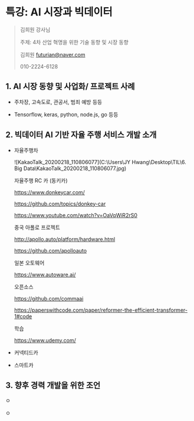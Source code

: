 # 특강: AI 시장과 빅데이터 

> 김희원 강사님
>
> 주제: 4차 산업 혁명을 위한 기술 동향 및 시장 동향
>
> 김희원 futurian@naver.com
>
> 010-2224-6128



## 1. AI 시장 동향 및 사업화/ 프로젝트 사례

- 주차장, 고속도로, 관공서, 범죄 예방 등등

- Tensorflow, keras, python, node.js, go 등등

## 2. 빅데이터 AI 기반 자율 주행 서비스 개발 소개

- 자율주행차

  ![KakaoTalk_20200218_110806077](C:\Users\JY Hwang\Desktop\TIL\6. Big Data\KakaoTalk_20200218_110806077.jpg)

  자율주행 RC 카 (동키카)

  https://www.donkeycar.com/

  https://github.com/topics/donkey-car

  https://www.youtube.com/watch?v=OaVqWiR2rS0

  

  중국 아폴로 프로젝트

  http://apollo.auto/platform/hardware.html

  https://github.com/apolloauto

  일본 오토웨어

  https://www.autoware.ai/

  오픈소스

  https://github.com/commaai

  https://paperswithcode.com/paper/reformer-the-efficient-transformer-1#code

  학습

  https://www.udemy.com/

  

- 커넥티드카

- 스마트카

## 3. 향후 경력 개발을 위한 조언

ㅇ

ㅇ

